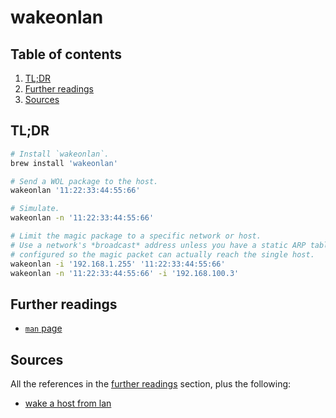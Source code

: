 # wakeonlan

## Table of contents <!-- omit in toc -->

1. [TL;DR](#tldr)
1. [Further readings](#further-readings)
1. [Sources](#sources)

## TL;DR

```sh
# Install `wakeonlan`.
brew install 'wakeonlan'

# Send a WOL package to the host.
wakeonlan '11:22:33:44:55:66'

# Simulate.
wakeonlan -n '11:22:33:44:55:66'

# Limit the magic package to a specific network or host.
# Use a network's *broadcast* address unless you have a static ARP table
# configured so the magic packet can actually reach the single host.
wakeonlan -i '192.168.1.255' '11:22:33:44:55:66'
wakeonlan -n '11:22:33:44:55:66' -i '192.168.100.3'
```

## Further readings

- [`man` page][man page]

## Sources

All the references in the [further readings] section, plus the following:

- [wake a host from lan]

<!-- upstream -->
<!-- internal references -->

[further readings]: #further-readings

[wake a host from lan]: wake%20a%20host%20from%20lan.md

<!-- external references -->

[man page]: https://www.unix.com/man-page/debian/1/WAKEONLAN/
